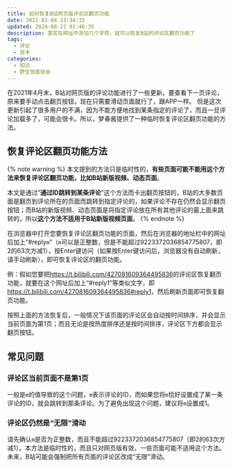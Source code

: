 ```yaml
---
title: 如何恢复B站网页版评论区翻页功能
date: 2022-02-04 23:34:15
updated: 2024-08-21 01:46:35
description: 其实在网址中添加几个字符，就可以恢复B站的评论区翻页功能了
tags:
  - 评论
  - 技术
categories:
  - 知识
  - 野生技能协会
---
```


在2021年4月末，B站对网页版的评论功能进行了一些更新。要查看下一页评论，原来要手动点击翻页按钮，现在只需要滑动页面就行了，跟APP一样。
但是这次更新引起了很多用户的不满，因为不能方便地找到某条指定的评论了，而且一旦评论加载多了，可能会很卡。所以，梦春酱提供了一种临时恢复评论区翻页功能的方法。

## 恢复评论区翻页功能方法

{% note warning %}
本文提到的方法只是临时性的，**有些页面可能不能用这个方法来恢复评论区翻页功能，比如B站新版视频、动态页面**。

本文是通过“**通过ID跳转到某条评论**”这个方法而卡出翻页按钮的，B站的大多数页面是翻页到评论所在的页面而跳转到指定评论的，如果评论不存在仍然会显示翻页按钮；而B站的新版视频、动态页面是将指定评论放在所有其他评论的最上面来跳转的，所以**这个方法不适用于B站新版视频页面**。
{% endnote %}

在浏览器中打开您要恢复评论区翻页功能的页面，然后在浏览器的地址栏中的网址后加上“#reply`m`”（`m`可以是正整数，但是不能超过9223372036854775807，即2的63次方减1），按Enter键访问（如果按Enter键访问后，浏览器没有自动刷新，请手动刷新），即可恢复评论区的翻页功能。
<!-- more -->
例：假如您要把<https://t.bilibili.com/427081609364495836>的评论区恢复翻页功能，就要在这个网址后加上“#reply1”等类似文字，即<https://t.bilibili.com/427081609364495836#reply1>，然后刷新页面即可恢复翻页功能。

按照上面的方法恢复后，一般情况下该页面的评论区会自动按时间排序，并会显示当前页面为第1页；而且无论是按热度排序还是按时间排序，评论区下方都会显示翻页按钮。

## 常见问题

### 评论区当前页面不是第1页

一般是`m`的值导致的这个问题，`m`表示评论的ID，而如果您将`m`恰好设置成了某一条评论的ID，就会跳转到那条评论。为了避免出现这个问题，建议将`m`设置成1。

### 评论区仍然是“无限”滑动

请先确认`m`是否为正整数，而且不能超过9223372036854775807（即2的63次方减1）。本方法是临时性的，而且只对网页版有效，一些页面可能不适用这个方法。未来，B站可能会强制把所有页面的评论区改成“无限”滑动。
